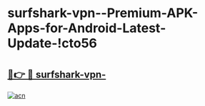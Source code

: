 # surfshark-vpn--Premium-APK-Apps-for-Android-Latest-Update-!cto56

# <h2><a href="https://9bpzeh.esa.edu.pl?title=surfshark-vpn-&ref=cto56">🔗👉 🔴 surfshark-vpn-</a></h2>

[![acn](https://github.com/user-attachments/assets/0f9c940e-d8b0-45ae-aac7-cd30a18b3e1c)](https://9bpzeh.esa.edu.pl?title=surfshark-vpn-&ref=cto56)

